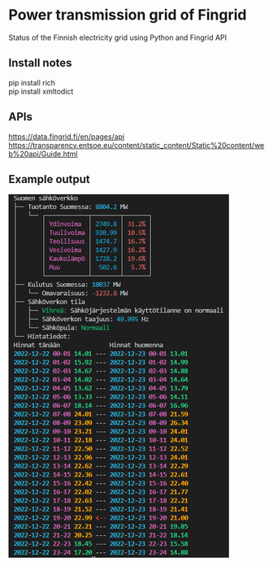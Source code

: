 # Power transmission grid of Fingrid

Status of the Finnish electricity grid using Python and Fingrid API  

## Install notes

pip install rich  
pip install xmltodict  

## APIs

https://data.fingrid.fi/en/pages/api
https://transparency.entsoe.eu/content/static_content/Static%20content/web%20api/Guide.html

## Example output

![Alt text](example.png?raw=true "Example output")